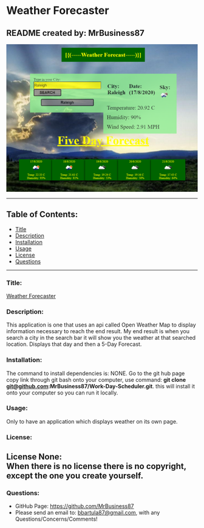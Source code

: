 # Weather Forecaster
  ## README created by: MrBusiness87
  
  ![WEATHER THUMB](./Assets/Thumbnail.png)
  

  ---
  ## Table of Contents:
  * [Title](#Title)
  * [Description](#Description)
  * [Installation](#Installation)
  * [Usage](#Usage)
  * [License](#License)
  * [Questions](#Questions)
  

  ---
  

  ### Title:
  [Weather Forecaster]("https://mrbusiness87.github.io/Work-Day-Scheduler/")
  

  ### Description:
  This application is one that uses an api called Open Weather Map to display information necessary to reach the end result. My end result is when you search a city in the search bar it will show you the weather at that searched location. Displays that day and then a 5-Day Forecast.
  

  ### Installation:
  The command to install dependencies is: NONE. 
  Go to the git hub page copy link through git bash onto your computer, use command: <b>git clone git@github.com:MrBusiness87/Work-Day-Scheduler.git</b>. this will install it onto your computer so you can run it locally.

  ### Usage:
  Only to have an application which displays weather on its own page.
  
  ### License:
  
  License None: <br>When there is no license there is no copyright, except the one you create yourself.
  ---
  ### Questions:
  * GitHub Page: https://github.com/MrBusiness87
  * Please send an email to: bbartula87@gmail.com, with any Questions/Concerns/Comments!
  